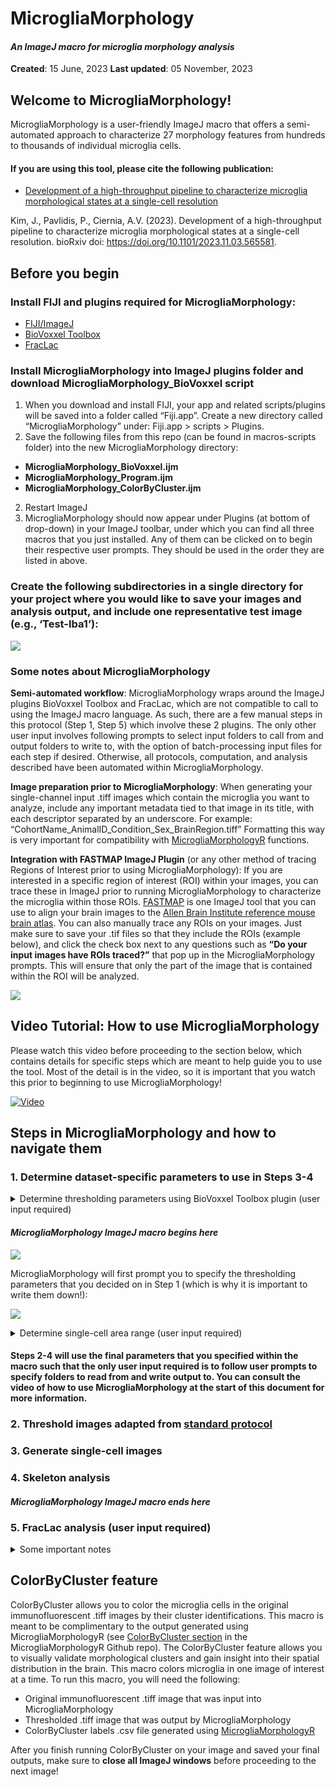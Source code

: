 MicrogliaMorphology
================

#### *An ImageJ macro for microglia morphology analysis*

**Created**: 15 June, 2023 **Last updated**: 05 November, 2023

## Welcome to MicrogliaMorphology!

MicrogliaMorphology is a user-friendly ImageJ macro that offers a
semi-automated approach to characterize 27 morphology features from
hundreds to thousands of individual microglia cells.

#### If you are using this tool, please cite the following publication:

-   [Development of a high-throughput pipeline to characterize microglia
    morphological states at a single-cell
    resolution](https://www.biorxiv.org/content/10.1101/2023.11.03.565581v1)

Kim, J., Pavlidis, P., Ciernia, A.V. (2023). Development of a
high-throughput pipeline to characterize microglia morphological states
at a single-cell resolution. bioRxiv doi:
<https://doi.org/10.1101/2023.11.03.565581>.

## Before you begin

### Install FIJI and plugins required for MicrogliaMorphology:

-   [FIJI/ImageJ](https://imagej.net/software/fiji/?Downloads)
-   [BioVoxxel Toolbox](https://imagej.net/plugins/biovoxxel-toolbox)
-   [FracLac](https://imagej.nih.gov/ij/plugins/fraclac/FLHelp/Installation.htm)

### Install MicrogliaMorphology into ImageJ plugins folder and download MicrogliaMorphology_BioVoxxel script

1.  When you download and install FIJI, your app and related
    scripts/plugins will be saved into a folder called “Fiji.app”.
    Create a new directory called “MicrogliaMorphology” under:
    Fiji.app > scripts > Plugins.
2.  Save the following files from this repo (can be found in
    macros-scripts folder) into the new MicrogliaMorphology directory:

-   **MicrogliaMorphology_BioVoxxel.ijm**
-   **MicrogliaMorphology_Program.ijm**
-   **MicrogliaMorphology_ColorByCluster.ijm**

2.  Restart ImageJ
3.  MicrogliaMorphology should now appear under Plugins (at bottom of
    drop-down) in your ImageJ toolbar, under which you can find all
    three macros that you just installed. Any of them can be clicked on
    to begin their respective user prompts. They should be used in the
    order they are listed in above.

### Create the following subdirectories in a single directory for your project where you would like to save your images and analysis output, and include one representative test image (e.g., ‘Test-Iba1’):

![](./images/Example_DatasetDirectory.png)

### Some notes about MicrogliaMorphology

**Semi-automated workflow**: MicrogliaMorphology wraps around the ImageJ
plugins BioVoxxel Toolbox and FracLac, which are not compatible to call
to using the ImageJ macro language. As such, there are a few manual
steps in this protocol (Step 1, Step 5) which involve these 2 plugins.
The only other user input involves following prompts to select input
folders to call from and output folders to write to, with the option of
batch-processing input files for each step if desired. Otherwise, all
protocols, computation, and analysis described have been automated
within MicrogliaMorphology.

**Image preparation prior to MicrogliaMorphology**: When generating your
single-channel input .tiff images which contain the microglia you want
to analyze, include any important metadata tied to that image in its
title, with each descriptor separated by an underscore. For example:
“CohortName_AnimalID_Condition_Sex_BrainRegion.tiff” Formatting this way
is very important for compatibility with
[MicrogliaMorphologyR](https://github.com/ciernialab/MicrogliaMorphologyR)
functions.

**Integration with FASTMAP ImageJ Plugin** (or any other method of
tracing Regions of Interest prior to using MicrogliaMorphology): If you
are interested in a specific region of interest (ROI) within your
images, you can trace these in ImageJ prior to running
MicrogliaMorphology to characterize the microglia within those ROIs.
[FASTMAP](https://github.com/dterstege/FASTMAP) is one ImageJ tool that
you can use to align your brain images to the [Allen Brain Institute
reference mouse brain atlas](https://mouse.brain-map.org/static/atlas).
You can also manually trace any ROIs on your images. Just make sure to
save your .tif files so that they include the ROIs (example below), and
click the check box next to any questions such as **“Do your input
images have ROIs traced?”** that pop up in the MicrogliaMorphology
prompts. This will ensure that only the part of the image that is
contained within the ROI will be analyzed.

![](./images/ExampleROI.png)

## Video Tutorial: How to use MicrogliaMorphology

Please watch this video before proceeding to the section below, which
contains details for specific steps which are meant to help guide you to
use the tool. Most of the detail is in the video, so it is important
that you watch this prior to beginning to use MicrogliaMorphology!

[![Video](./images/VideoScreenshot.png)](https://www.youtube.com/watch?v=YhLCdlFLzk8)

## Steps in MicrogliaMorphology and how to navigate them

### 1. Determine dataset-specific parameters to use in Steps 3-4

<details>
<summary>
Determine thresholding parameters using BioVoxxel Toolbox plugin (user
input required)
</summary>

1.  Run MicrogliaMorphology_BioVoxxel script in ImageJ: *Plugins >
    MicrogliaMorphology > MicrogliaMorphology_BioxVoxxel*

2.  Use **ThresholdCheck** feature within BioVoxxel Toolbox plugin to
    interactively determine the best thresholding parameters for your
    dataset. ![](./images/BioVoxxel_ThresholdCheck.png)

    -   Click/specify the following options in the pop-up box.

    ![](./images/ThresholdCheck_options.png)

    -   ThresholdCheck is a nifty tool that helps you decide which of
        the 16 auto thresholding and 9 auto local thresholding
        parameters within ImageJ are best suited for your image set.
        Auto thresholding takes into account the entire image space when
        binarizing to distinguish background from signal, while auto
        local thresholding only takes into account smaller parts of the
        image at a time using a defined radius. You can follow these
        links to read more about [auto
        thresholding](https://imagej.net/plugins/auto-threshold)
        vs. [auto local
        thresholding](https://imagej.net/plugins/auto-local-threshold).

    -   A radius of 100 will typically work well for auto local
        thresholding microglia images, but you may need to run the
        ThresholdCheck a few times using different radius values to
        optimize the parameters to best capture fully connected, single
        microglia in your thresholded images. When ‘Quantification
        (relative)’ option is selected, the plugin will give you a
        recommended thresholding method at the end of the results file -
        this is a good starting point, but you should visually verify by
        looking through ALL of the threshold methods to determine which
        is best for your dataset: capturing as many branches as possible
        that are connected to cell bodies, while minimizing overlap
        between cells. ThresholdCheck will give you a gallery of 25
        different thresholding settings on the image you input - each
        image is color coded accordingly - from the [BioVoxxel
        website](https://imagej.net/plugins/biovoxxel-toolbox#threshold-check),
        where you can find more information in the ThresholdCheck
        feature:

    ![](./images/ThresholdCheck_colors.png)

    -   Here are some examples of under, well, and over-thresholded
        microglia:

    ![](./images/ThresholdCheck_examples.png)

    -   **Make sure to note the final thresholding parameters you choose
        for your image set as you will need to input these choices into
        MicrogliaMorphology**.

</details>

#### *MicrogliaMorphology ImageJ macro begins here*

![](./images/MicrogliaMorphology_Program.png)

MicrogliaMorphology will first prompt you to specify the thresholding
parameters that you decided on in Step 1 (which is why it is important
to write them down!):

![](./images/MicrogliaMorphology_SpecifyThresholding.png)

<details>
<summary>
Determine single-cell area range (user input required)
</summary>

In this step, you are determining the cutoff ranges (min and max) for
what is considered a single microglia cell. Use the following guidelines
when picking representative cells on both extremes:

-   **When selecting particles that are too small to be considered
    single cells:** select particles that you would consider *almost* as
    big as a single-cell, but not a single cell.
    -   **When selecting particles that are too big to be considered
        single cells:** select particles that you would consider as 2
        obviously overlapping cells.
    -   Here are examples of particles that are too small or too big to
        be considered single cells: ![](./images/CellAreaExamples.png)

After you are done determining the lower and upper bounds for cell area,
MicrogliaMorphology will provide a summary of the final thresholding and
cell area parameters that will be applied in steps 2-4. You will see a
window like this pop up before moving on to step 2:

![](./images/Example_FinalAreaThresholdParameters.png)
</details>

#### Steps 2-4 will use the final parameters that you specified within the macro such that the only user input required is to follow user prompts to specify folders to read from and write output to. You can consult the video of how to use MicrogliaMorphology at the start of this document for more information.

### 2. Threshold images adapted from [standard protocol](https://www.jove.com/t/57648/quantifying-microglia-morphology-from-photomicrographs)

### 3. Generate single-cell images

### 4. Skeleton analysis

#### *MicrogliaMorphology ImageJ macro ends here*

### 5. FracLac analysis (user input required)

<details>
<summary>
Some important notes
</summary>

1.  Run FracLac plugin: *Plugins > Fractal Analysis > FracLac*
2.  Select **BC** (box counting) in Fraclac GUI and select the following
    options (adapted from [Young et al.,
    2018](https://www.jove.com/t/57648/quantifying-microglia-morphology-from-photomicrographs),
    Section 5.5). **Make sure to select ‘lock black background’.**
    ![](./images/FracLac_options.png)
3.  Select **Batch** in Fraclac GUI and follow prompts. Load in files
    from the directory you wrote your single-cell images to in Step 4.
    </details>

## ColorByCluster feature

ColorByCluster allows you to color the microglia cells in the original
immunofluorescent .tiff images by their cluster identifications. This
macro is meant to be complimentary to the output generated using
MicrogliaMorphologyR (see [ColorByCluster
section](https://github.com/ciernialab/MicrogliaMorphologyR#colorbycluster)
in the MicrogliaMorphologyR Github repo). The ColorByCluster feature
allows you to visually validate morphological clusters and gain insight
into their spatial distribution in the brain. This macro colors
microglia in one image of interest at a time. To run this macro, you
will need the following:

-   Original immunofluorescent .tiff image that was input into
    MicrogliaMorphology
-   Thresholded .tiff image that was output by MicrogliaMorphology
-   ColorByCluster labels .csv file generated using
    [MicrogliaMorphologyR](https://github.com/ciernialab/MicrogliaMorphologyR#colorbycluster)

After you finish running ColorByCluster on your image and saved your
final outputs, make sure to **close all ImageJ windows** before
proceeding to the next image!
